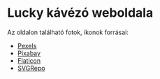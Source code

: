 # Lucky kávézó weboldala
Az oldalon található fotok, ikonok forrásai:

* [Pexels](https://www.pexels.com/hu-hu/)
* [Pixabay](https://www.pixabay.com/hu/9)
* [Flaticon](https://www.flaticon.com/)
* [SVGRepo](https://www.svgrepo.com/)
